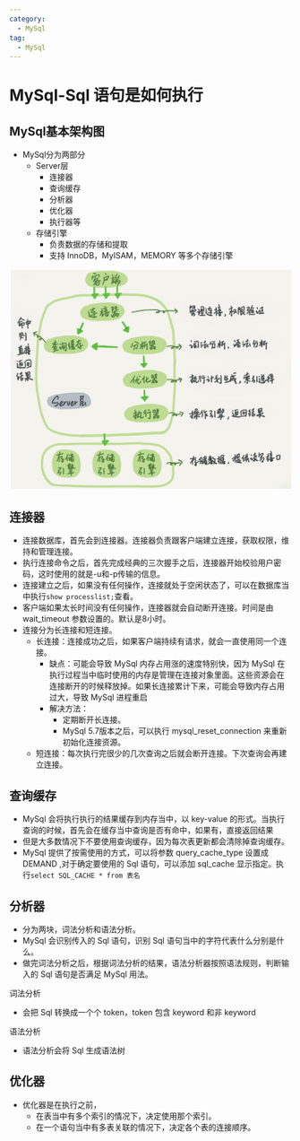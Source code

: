 ```yaml
---
category:
  - MySql
tag:
  - MySql
---
```

# MySql-Sql 语句是如何执行

## MySql基本架构图

- MySql分为两部分
  - Server层
    - 连接器
    - 查询缓存
    - 分析器
    - 优化器
    - 执行器等
  - 存储引擎
    - 负责数据的存储和提取
    - 支持 InnoDB，MyISAM，MEMORY 等多个存储引擎

![Snipaste_2023-10-12_23-32-49](./images/Snipaste_2023-10-12_23-32-49.png)

## 连接器

- 连接数据库，首先会到连接器。连接器负责跟客户端建立连接，获取权限，维持和管理连接。
- 执行连接命令之后，首先完成经典的三次握手之后，连接器开始校验用户密码，这时使用的就是-u和-p传输的信息。
- 连接建立之后，如果没有任何操作，连接就处于空闲状态了，可以在数据库当中执行`show processlist;`查看。
- 客户端如果太长时间没有任何操作，连接器就会自动断开连接。时间是由 wait_timeout 参数设置的。默认是8小时。
- 连接分为长连接和短连接。
  - 长连接：连接成功之后，如果客户端持续有请求，就会一直使用同一个连接。
    - 缺点：可能会导致 MySql 内存占用涨的速度特别快，因为 MySql 在执行过程当中临时使用的内存是管理在连接对象里面。这些资源会在连接断开的时候释放掉。如果长连接累计下来，可能会导致内存占用过大，导致 MySql 进程重启
    - 解决方法：
      - 定期断开长连接。
      - MySql 5.7版本之后，可以执行 mysql_reset_connection 来重新初始化连接资源。
  - 短连接：每次执行完很少的几次查询之后就会断开连接。下次查询会再建立连接。

## 查询缓存

- MySql 会将执行执行的结果缓存到内存当中，以 key-value 的形式。当执行查询的时候，首先会在缓存当中查询是否有命中，如果有，直接返回结果
- 但是大多数情况下不要使用查询缓存，因为每次表更新都会清除掉查询缓存。
- MySql 提供了按需使用的方式，可以将参数 query_cache_type 设置成 DEMAND ,对于确定要使用的 Sql 语句，可以添加 sql_cache 显示指定。执行`select SQL_CACHE * from 表名`

## 分析器

- 分为两块，词法分析和语法分析。
- MySql 会识别传入的 Sql 语句，识别 Sql 语句当中的字符代表什么分别是什么。
- 做完词法分析之后，根据词法分析的结果，语法分析器按照语法规则，判断输入的 Sql 语句是否满足 MySql 用法。

词法分析

- 会把 Sql 转换成一个个 token，token 包含 keyword 和非 keyword

语法分析

- 语法分析会将 Sql 生成语法树

## 优化器

- 优化器是在执行之前，
  - 在表当中有多个索引的情况下，决定使用那个索引。
  - 在一个语句当中有多表关联的情况下，决定各个表的连接顺序。

